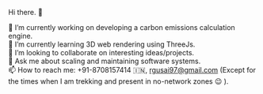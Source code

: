 Hi there. 👋
 
 🔭 I’m currently working on developing a carbon emissions calculation engine.  
 🌱 I’m currently learning 3D web rendering using ThreeJs.    
 👯 I’m looking to collaborate on interesting ideas/projects.  
 💬 Ask me about scaling and maintaining software systems.  
 📫 How to reach me: +91-8708157414 🇮🇳, rgusai97@gmail.com (Except for the times when I am trekking and present in no-network zones 😉 ).  


